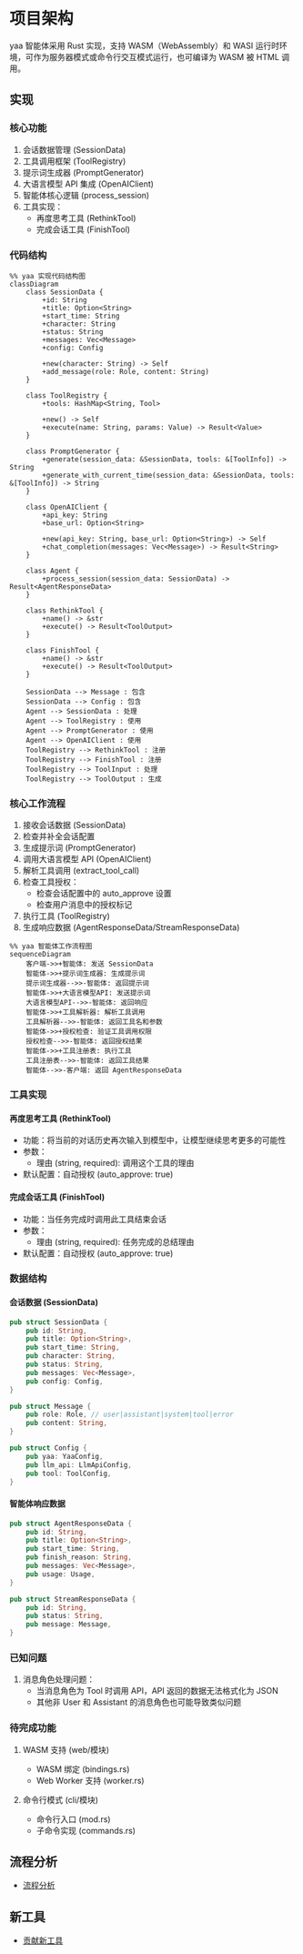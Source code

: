 # 项目架构

yaa 智能体采用 Rust 实现，支持 WASM（WebAssembly）和 WASI 运行时环境，可作为服务器模式或命令行交互模式运行，也可编译为 WASM 被 HTML 调用。

## 实现

### 核心功能

1. 会话数据管理 (SessionData)
2. 工具调用框架 (ToolRegistry)
3. 提示词生成器 (PromptGenerator)
4. 大语言模型 API 集成 (OpenAIClient)
5. 智能体核心逻辑 (process_session)
6. 工具实现：
   - 再度思考工具 (RethinkTool)
   - 完成会话工具 (FinishTool)

### 代码结构

```mermaid
%% yaa 实现代码结构图
classDiagram
    class SessionData {
        +id: String
        +title: Option<String>
        +start_time: String
        +character: String
        +status: String
        +messages: Vec<Message>
        +config: Config
        
        +new(character: String) -> Self
        +add_message(role: Role, content: String)
    }

    class ToolRegistry {
        +tools: HashMap<String, Tool>
        
        +new() -> Self
        +execute(name: String, params: Value) -> Result<Value>
    }

    class PromptGenerator {
        +generate(session_data: &SessionData, tools: &[ToolInfo]) -> String
        +generate_with_current_time(session_data: &SessionData, tools: &[ToolInfo]) -> String
    }

    class OpenAIClient {
        +api_key: String
        +base_url: Option<String>
        
        +new(api_key: String, base_url: Option<String>) -> Self
        +chat_completion(messages: Vec<Message>) -> Result<String>
    }

    class Agent {
        +process_session(session_data: SessionData) -> Result<AgentResponseData>
    }

    class RethinkTool {
        +name() -> &str
        +execute() -> Result<ToolOutput>
    }

    class FinishTool {
        +name() -> &str
        +execute() -> Result<ToolOutput>
    }

    SessionData --> Message : 包含
    SessionData --> Config : 包含
    Agent --> SessionData : 处理
    Agent --> ToolRegistry : 使用
    Agent --> PromptGenerator : 使用
    Agent --> OpenAIClient : 使用
    ToolRegistry --> RethinkTool : 注册
    ToolRegistry --> FinishTool : 注册
    ToolRegistry --> ToolInput : 处理
    ToolRegistry --> ToolOutput : 生成
```

### 核心工作流程

1. 接收会话数据 (SessionData)
2. 检查并补全会话配置
3. 生成提示词 (PromptGenerator)
4. 调用大语言模型 API (OpenAIClient)
5. 解析工具调用 (extract_tool_call)
6. 检查工具授权：
   - 检查会话配置中的 auto_approve 设置
   - 检查用户消息中的授权标记
7. 执行工具 (ToolRegistry)
8. 生成响应数据 (AgentResponseData/StreamResponseData)

```mermaid
%% yaa 智能体工作流程图
sequenceDiagram
    客户端->>+智能体: 发送 SessionData
    智能体->>+提示词生成器: 生成提示词
    提示词生成器-->>-智能体: 返回提示词
    智能体->>+大语言模型API: 发送提示词
    大语言模型API-->>-智能体: 返回响应
    智能体->>+工具解析器: 解析工具调用
    工具解析器-->>-智能体: 返回工具名和参数
    智能体->>+授权检查: 验证工具调用权限
    授权检查-->>-智能体: 返回授权结果
    智能体->>+工具注册表: 执行工具
    工具注册表-->>-智能体: 返回工具结果
    智能体-->>-客户端: 返回 AgentResponseData
```

### 工具实现

#### 再度思考工具 (RethinkTool)

- 功能：将当前的对话历史再次输入到模型中，让模型继续思考更多的可能性
- 参数：
  - 理由 (string, required): 调用这个工具的理由
- 默认配置：自动授权 (auto_approve: true)

#### 完成会话工具 (FinishTool)

- 功能：当任务完成时调用此工具结束会话
- 参数：
  - 理由 (string, required): 任务完成的总结理由
- 默认配置：自动授权 (auto_approve: true)

### 数据结构

#### 会话数据 (SessionData)

```rust
pub struct SessionData {
    pub id: String,
    pub title: Option<String>,
    pub start_time: String,
    pub character: String,
    pub status: String,
    pub messages: Vec<Message>,
    pub config: Config,
}

pub struct Message {
    pub role: Role, // user|assistant|system|tool|error
    pub content: String,
}

pub struct Config {
    pub yaa: YaaConfig,
    pub llm_api: LlmApiConfig,
    pub tool: ToolConfig,
}
```

#### 智能体响应数据

```rust
pub struct AgentResponseData {
    pub id: String,
    pub title: Option<String>,
    pub start_time: String,
    pub finish_reason: String,
    pub messages: Vec<Message>,
    pub usage: Usage,
}

pub struct StreamResponseData {
    pub id: String,
    pub status: String,
    pub message: Message,
}
```

### 已知问题

1. 消息角色处理问题：
   - 当消息角色为 Tool 时调用 API，API 返回的数据无法格式化为 JSON
   - 其他非 User 和 Assistant 的消息角色也可能导致类似问题

### 待完成功能

1. WASM 支持 (web/模块)
   - WASM 绑定 (bindings.rs)
   - Web Worker 支持 (worker.rs)

2. 命令行模式 (cli/模块)
   - 命令行入口 (mod.rs)
   - 子命令实现 (commands.rs)

## 流程分析

- [流程分析](FlowAnalyze/FlowAnalyze.md)

## 新工具

- [贡献新工具](new_tools.md)
